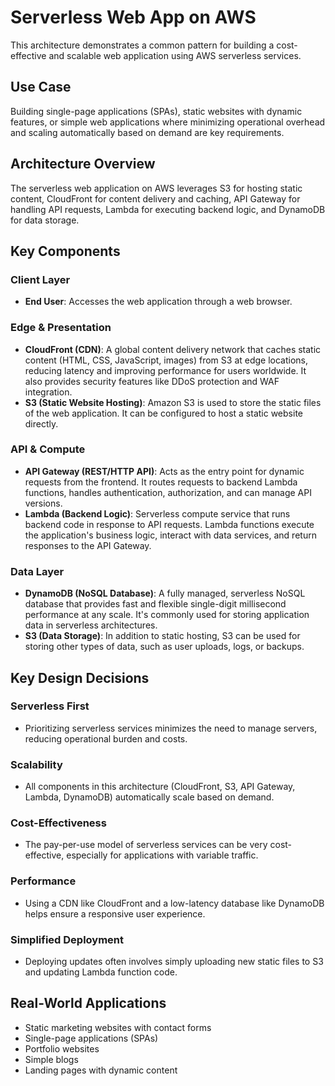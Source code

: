 # Serverless Web App on AWS

This architecture demonstrates a common pattern for building a cost-effective and scalable web application using AWS serverless services.

## Use Case

Building single-page applications (SPAs), static websites with dynamic features, or simple web applications where minimizing operational overhead and scaling automatically based on demand are key requirements.

## Architecture Overview

The serverless web application on AWS leverages S3 for hosting static content, CloudFront for content delivery and caching, API Gateway for handling API requests, Lambda for executing backend logic, and DynamoDB for data storage.

## Key Components

### Client Layer
- **End User**: Accesses the web application through a web browser.

### Edge & Presentation
- **CloudFront (CDN)**: A global content delivery network that caches static content (HTML, CSS, JavaScript, images) from S3 at edge locations, reducing latency and improving performance for users worldwide. It also provides security features like DDoS protection and WAF integration.
- **S3 (Static Website Hosting)**: Amazon S3 is used to store the static files of the web application. It can be configured to host a static website directly.

### API & Compute
- **API Gateway (REST/HTTP API)**: Acts as the entry point for dynamic requests from the frontend. It routes requests to backend Lambda functions, handles authentication, authorization, and can manage API versions.
- **Lambda (Backend Logic)**: Serverless compute service that runs backend code in response to API requests. Lambda functions execute the application's business logic, interact with data services, and return responses to the API Gateway.

### Data Layer
- **DynamoDB (NoSQL Database)**: A fully managed, serverless NoSQL database that provides fast and flexible single-digit millisecond performance at any scale. It's commonly used for storing application data in serverless architectures.
- **S3 (Data Storage)**: In addition to static hosting, S3 can be used for storing other types of data, such as user uploads, logs, or backups.

## Key Design Decisions

### Serverless First
- Prioritizing serverless services minimizes the need to manage servers, reducing operational burden and costs.

### Scalability
- All components in this architecture (CloudFront, S3, API Gateway, Lambda, DynamoDB) automatically scale based on demand.

### Cost-Effectiveness
- The pay-per-use model of serverless services can be very cost-effective, especially for applications with variable traffic.

### Performance
- Using a CDN like CloudFront and a low-latency database like DynamoDB helps ensure a responsive user experience.

### Simplified Deployment
- Deploying updates often involves simply uploading new static files to S3 and updating Lambda function code.

## Real-World Applications

- Static marketing websites with contact forms
- Single-page applications (SPAs)
- Portfolio websites
- Simple blogs
- Landing pages with dynamic content
